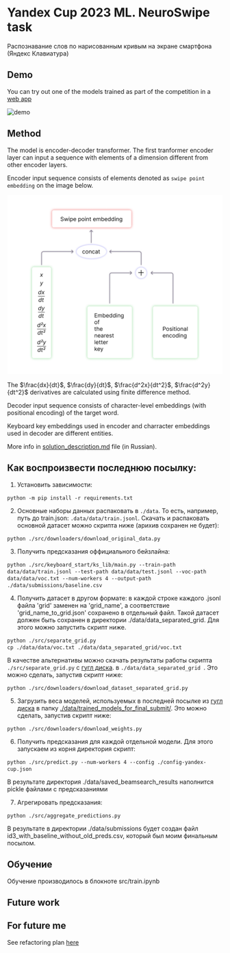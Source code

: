 # Yandex Cup 2023 ML. NeuroSwipe task

Распознавание слов по&nbsp;нарисованным кривым на&nbsp;экране смартфона (Яндекс Клавиатура)

## Demo

You can try out one of the models trained as part of the competition in a [web app](https://proshiang.pythonanywhere.com/)


![demo](https://github.com/proshian/yandex-cup-2023-ml-neuroswipe/assets/98213116/1c7210ab-f347-4f50-9105-c6eb74884827)


## Method

The model is encoder-decoder transformer.
The first tranformer encoder layer can input a sequence with elements of a dimension different from other encoder layers.

Encoder input sequence consists of elements denoted as `swipe point embedding` on the image below.

![Here should be an image of encoder_input_sequence_element](./REAME_materials/encoder_input_sequence_element.png)

The $\frac{dx}{dt}$, $\frac{dy}{dt}$, $\frac{d^2x}{dt^2}$, $\frac{d^2y}{dt^2}$ derivatives are calculated using finite difference method.

Decoder input sequence consists of character-level embeddings (with positional encoding) of the target word.

Keyboard key embeddings used in encoder and charracter embeddings used in decoder are different entities.

More info in [solution_description.md](solution_description.md) file (in Russian).


## Как воспроизвести последнюю посылку:

1. Установить зависимости:

```shell
python -m pip install -r requirements.txt
```

2. Основные наборы данных распаковать в `./data`. То есть, например, путь до train.json: `.data/data/train.jsonl`. Скачать и распаковать основной датасет можно скрипта ниже (арихив сохранен не будет):

```shell
python ./src/downloaders/download_original_data.py
```

3. Получить предсказания оффициального бейзлайна:

```shell
python ./src/keyboard_start/ks_lib/main.py --train-path data/data/train.jsonl --test-path data/data/test.jsonl --voc-path data/data/voc.txt --num-workers 4 --output-path ./data/submissions/baseline.csv
```

4. Получить датасет в другом формате: в каждой строке каждого .jsonl файла 'grid' заменен на 'grid_name', а соответствие 'grid_name_to_grid.json' сохранено в отдельный файл. Такой датасет должен быть сохранен в директории ./data/data_separated_grid. Для этого можно запустить скрипт ниже. 

```shell
python ./src/separate_grid.py
cp ./data/data/voc.txt ./data/data_separated_grid/voc.txt
```

В качестве альтернативы можно скачать результаты работы скрипта `./src/separate_grid.py` c [гугл диска](https://drive.google.com/drive/folders/1rRBUKUC0D6eZBJqT9qKs5fKQLl-gboej?usp=sharing). в `./data/data_separated_grid `. Это можно сделать, запустив скрипт ниже:

```shell
python ./src/downloaders/download_dataset_separated_grid.py
```

5. Загрузить веса моделей, используемых в последней посылке из [гугл диска](https://drive.google.com/drive/folders/1-iFPYCcRYy-tEu14Ry6xU6SMMf3eCjn6?usp=sharing) в папку [./data/trained_models_for_final_submit/](./data/trained_models_for_final_submit/). Это можно сделать, запустив скрипт ниже:

```shell
python ./src/downloaders/download_weights.py
```

6. Получить предсказания для каждой отдельной модели. Для этого запускаем из корня директория скрипт:

```shell
python ./src/predict.py --num-workers 4 --config ./config-yandex-cup.json
```

В результате директория ./data/saved_beamsearch_results наполнится pickle файлами с предсказаниями

7. Агрегировать предсказания:

```shell
python ./src/aggregate_predictions.py
```

В результате в директории ./data/submissions будет создан файл id3_with_baseline_without_old_preds.csv, который был моим финальным посылом.


## Обучение
Обучение производилось в блокноте src/train.ipynb

<!-- Перед побучением необходимо очистить тренировочный датасет -->

## Future work

## For future me
See refactoring plan [here](./Refactoring_plan.md)